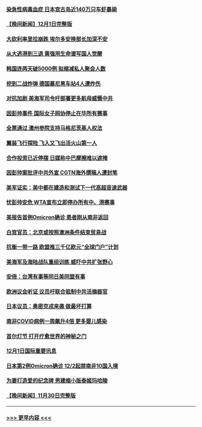 #### [染急性病毒血症 日本宫古岛近140万只车虾暴毙](../pages/prog202/a103283039.md?t=12021500) 
#### [【晚间新闻】12月1日完整版](../pages/prog202/a103282922.md?t=12021500) 
#### [大砍利率里拉崩跌 埃尔多安换部长加深不安](../pages/prog202/a103282955.md?t=12021500) 
#### [从大逃港到三退 黄强用生命谱写国人觉醒](../pages/prog202/a103281774.md?t=12021500) 
#### [韩国连两天破5000例 拟缩减私人聚会人数](../pages/prog202/a103282921.md?t=12021500) 
#### [挖到二战炸弹 德国慕尼黑车站4人遭炸伤](../pages/prog202/a103282859.md?t=12021500) 
#### [对抗加剧 美海军司令吁部署更多航母威慑中共](../pages/prog202/a103282771.md?t=12021500) 
#### [因彭帅事件 国际女子网协停止在华所有赛事](../pages/prog202/a103282769.md?t=12021500) 
#### [全票通过 澳州参院支持马格尼茨基人权法](../pages/prog202/a103282730.md?t=12021500) 
#### [翼装飞行探险  飞入又飞出活火山第一人](../pages/prog202/a103282686.md?t=12021500) 
#### [合作投资已近停摆 日媒称中巴摩擦难以遮掩](../pages/prog202/a103282759.md?t=12021500) 
#### [因彭帅案批评中共外宣 CGTN海外撰稿人遭封笔](../pages/prog202/a103282698.md?t=12021500) 
#### [美军证实：美中都在建造和测试下一代高超音速武器](../pages/prog202/a103282638.md?t=12021500) 
#### [忧彭帅安危 WTA宣布立即停办所有中、港赛事](../pages/prog202/a103282652.md?t=12021500) 
#### [美报告首例Omicron确诊 患者刚从南非返回](../pages/prog202/a103282642.md?t=12021500) 
#### [白宫官员：北京或按照澳洲条件结束贸易战](../pages/prog202/a103282501.md?t=12021500) 
#### [抗衡一带一路 欧盟推三千亿欧元“全球门户”计划](../pages/prog202/a103282581.md?t=12021500) 
#### [美海军及海陆战队重组训练 威吓中共扩张野心](../pages/prog202/a103282410.md?t=12021500) 
#### [安倍：台湾有事等同日美同盟有事](../pages/prog202/a103282439.md?t=12021500) 
#### [欧洲议会听证 议员吁联合抵制中共活摘器官](../pages/prog202/a103282442.md?t=12021500) 
#### [日本议员：奥密克戎来袭 做最坏打算](../pages/prog202/a103282413.md?t=12021500) 
#### [南非COVID病例一周飙升4倍 更多婴儿感染](../pages/prog202/a103282330.md?t=12021500) 
#### [首尔灯节 打开疗愈世界的神秘之门](../pages/prog202/a103282261.md?t=12021500) 
#### [12月1日国际重要讯息](../pages/prog202/a103282252.md?t=12021500) 
#### [日本第2例Omicron确诊 12/2起禁南非10国入境](../pages/prog202/a103281990.md?t=12021500) 
#### [为妻打造爱的纪念碑 男建缩小版泰姬玛哈陵](../pages/prog202/a103282115.md?t=12021500) 
#### [【晚间新闻】11月30日完整版](../pages/prog202/a103281960.md?t=12021500) 

----
#### [ >>> 更早内容 <<< ](../indexes/prog202-earlier.md)
